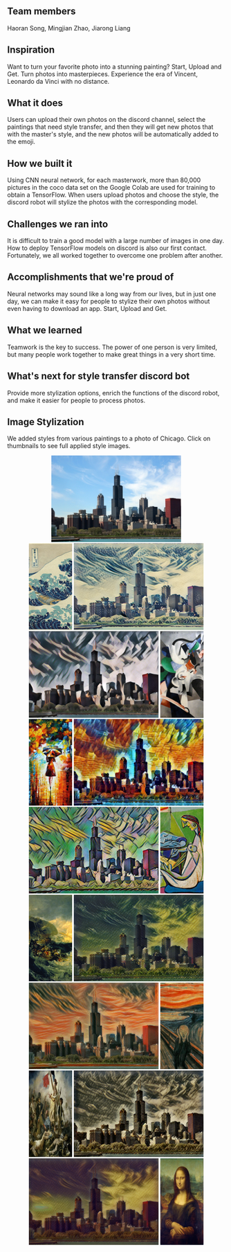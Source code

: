 ## Team members

Haoran Song, Mingjian Zhao, Jiarong Liang

## Inspiration

Want to turn your favorite photo into a stunning painting? Start, Upload and Get. Turn photos into masterpieces. Experience the era of Vincent, Leonardo da Vinci with no distance.

## What it does

Users can upload their own photos on the discord channel, select the paintings that need style transfer, and then they will get new photos that with the master's style, and the new photos will be automatically added to the emoji.

## How we built it

Using CNN neural network, for each masterwork, more than 80,000 pictures in the coco data set on the Google Colab are used for training to obtain a TensorFlow. When users upload photos and choose the style, the discord robot will stylize the photos with the corresponding model.

## Challenges we ran into

It is difficult to train a good model with a large number of images in one day. How to deploy TensorFlow models on discord is also our first contact. Fortunately, we all worked together to overcome one problem after another.

## Accomplishments that we're proud of

Neural networks may sound like a long way from our lives, but in just one day, we can make it easy for people to stylize their own photos without even having to download an app. Start, Upload and Get.

## What we learned

Teamwork is the key to success. The power of one person is very limited, but many people work together to make great things in a very short time.

## What's next for style transfer discord bot

Provide more stylization options, enrich the functions of the discord robot, and make it easier for people to process photos.

## Image Stylization
We added styles from various paintings to a photo of Chicago. Click on thumbnails to see full applied style images.
<div align='center'>
<img src = 'examples/content/chicago.jpg' height="200px">
</div>
     
<div align = 'center'>
<a href = 'examples/style/wave.jpg'><img src = 'examples/thumbs/wave.jpg' height = '200px'></a>
<img src = 'examples/results/chicago_wave.jpg' height = '200px'>
<img src = 'examples/results/chicago_udnie.jpg' height = '200px'>
<a href = 'examples/style/udnie.jpg'><img src = 'examples/thumbs/udnie.jpg' height = '200px'></a>
<br>
<a href = 'examples/style/rain_princess.jpg'><img src = 'examples/thumbs/rain_princess.jpg' height = '200px'></a>
<img src = 'examples/results/chicago_rain_princess.jpg' height = '200px'>
<img src = 'examples/results/chicago_la_muse.jpg' height = '200px'>
<a href = 'examples/style/la_muse.jpg'><img src = 'examples/thumbs/la_muse.jpg' height = '200px'></a>

<br>
<a href = 'examples/style/the_shipwreck_of_the_minotaur.jpg'><img src = 'examples/thumbs/the_shipwreck_of_the_minotaur.jpg' height = '200px'></a>
<img src = 'examples/results/chicago_wreck.jpg' height = '200px'>
<img src = 'examples/results/chicago_the_scream.jpg' height = '200px'>
<a href = 'examples/style/the_scream.jpg'><img src = 'examples/thumbs/the_scream.jpg' height = '200px'></a>

<br>
<a href = 'examples/style/freedom.jpg'><img src = 'examples/thumbs/freedom.jpg' height = '200px'></a>
<img src = 'examples/results/chicago_freedom.jpg' height = '200px'>
<img src = 'examples/results/chicago_MonaLisa.jpg' height = '200px'>
<a href = 'examples/style/MonaLisa.jpg'><img src = 'examples/thumbs/MonaLisa.jpg' height = '200px'></a>
</div>

